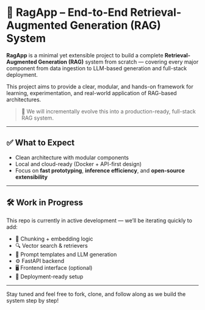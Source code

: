 # 🧠 RagApp – End-to-End Retrieval-Augmented Generation (RAG) System

**RagApp** is a minimal yet extensible project to build a complete **Retrieval-Augmented Generation (RAG)** system from scratch — covering every major component from data ingestion to LLM-based generation and full-stack deployment.

This project aims to provide a clear, modular, and hands-on framework for learning, experimentation, and real-world application of RAG-based architectures.

> 🔧 We will incrementally evolve this into a production-ready, full-stack RAG system.

---

## ✅ What to Expect

- Clean architecture with modular components
- Local and cloud-ready (Docker + API-first design)
- Focus on **fast prototyping**, **inference efficiency**, and **open-source extensibility**

---

## 🛠️ Work in Progress

This repo is currently in active development — we’ll be iterating quickly to add:

- 📄 Chunking + embedding logic
- 🔍 Vector search & retrievers
- 🧠 Prompt templates and LLM generation
- ⚙️ FastAPI backend
- 🖥️ Frontend interface (optional)
- 🚀 Deployment-ready setup

---

Stay tuned and feel free to fork, clone, and follow along as we build the system step by step!
